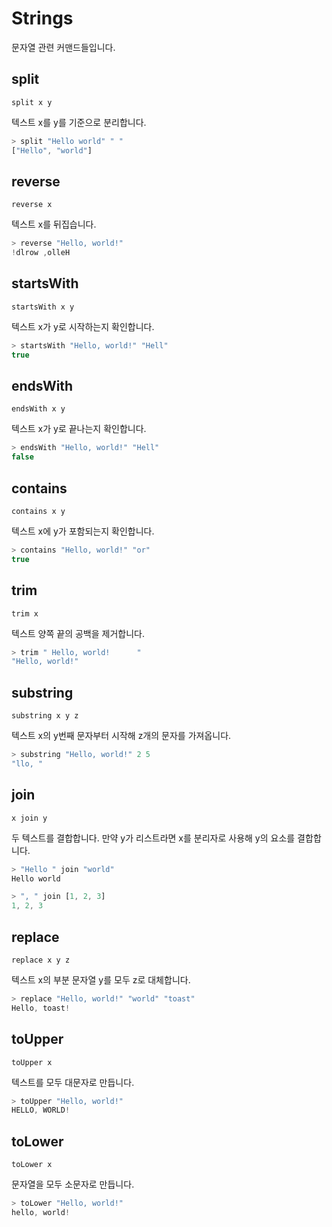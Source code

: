 # Strings

문자열 관련 커맨드들입니다.

## split

`split x y`

텍스트 x를 y를 기준으로 분리합니다.

```js
> split "Hello world" " "
["Hello", "world"]
```

## reverse

`reverse x`

텍스트 x를 뒤집습니다.

```js
> reverse "Hello, world!"
!dlrow ,olleH
```

## startsWith

`startsWith x y`

텍스트 x가 y로 시작하는지 확인합니다.

```js
> startsWith "Hello, world!" "Hell"
true
```

## endsWith

`endsWith x y`

텍스트 x가 y로 끝나는지 확인합니다.

```js
> endsWith "Hello, world!" "Hell"
false
```

## contains

`contains x y`

텍스트 x에 y가 포함되는지 확인합니다.

```js
> contains "Hello, world!" "or"
true
```

## trim

`trim x`

텍스트 양쪽 끝의 공백을 제거합니다.

```js
> trim " Hello, world!      "
"Hello, world!"
```

## substring

`substring x y z`

텍스트 x의 y번째 문자부터 시작해 z개의 문자를 가져옵니다.

```js
> substring "Hello, world!" 2 5
"llo, "
```

## join

`x join y`

두 텍스트를 결합합니다. 만약 y가 리스트라면 x를 분리자로 사용해 y의 요소를 결합합니다.

```js
> "Hello " join "world"
Hello world

> ", " join [1, 2, 3]
1, 2, 3
```

## replace

`replace x y z`

텍스트 x의 부분 문자열 y를 모두 z로 대체합니다.

```js
> replace "Hello, world!" "world" "toast"
Hello, toast!
```

## toUpper

`toUpper x`

텍스트를 모두 대문자로 만듭니다.

```js
> toUpper "Hello, world!"
HELLO, WORLD!
```

## toLower

`toLower x`

문자열을 모두 소문자로 만듭니다.

```js
> toLower "Hello, world!"
hello, world!
```